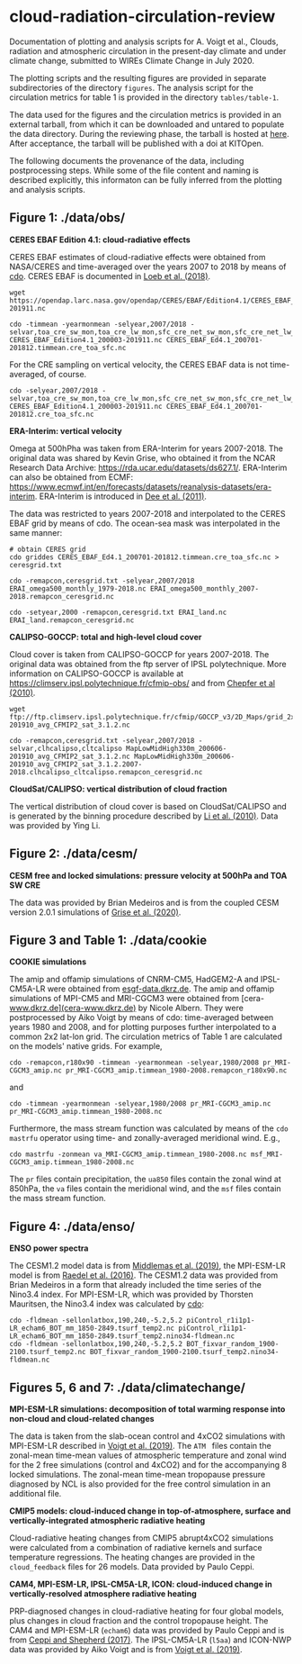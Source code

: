 # cloud-radiation-circulation-review

Documentation of plotting and analysis scripts for A. Voigt et al., Clouds, radiation and atmospheric circulation in the present-day climate and under climate change, submitted to WIREs Climate Change in July 2020.

The plotting scripts and the resulting figures are provided in separate subdirectories of the directory `figures`. The analysis script for the circulation metrics for table 1 is provided in the directory `tables/table-1`.

The data used for the figures and the circulation metrics is provided in an external tarball, from which it can be downloaded and untared to populate the data directory. During the reviewing phase, the tarball is hosted at [here](https://www.dropbox.com/s/7x9qm4dgg50g0nb/data-for-cloudreview.tar?dl=0). After acceptance, the tarball will be published with a doi at KITOpen.   

The following documents the provenance of the data, including postprocessing steps. While some of the file content and naming is described explicitly, this informaton can be fully inferred from the plotting and analysis scripts.

## Figure 1: ./data/obs/

**CERES EBAF Edition 4.1: cloud-radiative effects**

CERES EBAF estimates of cloud-radiative effects were obtained from NASA/CERES and time-averaged over the years 2007 to 2018 by means of [cdo](https://code.mpimet.mpg.de/projects/cdo/). CERES EBAF is documented in [Loeb et al. (2018)](https://doi.org/10.1175/JCLI-D-17-0208.1).

    wget https://opendap.larc.nasa.gov/opendap/CERES/EBAF/Edition4.1/CERES_EBAF_Edition4.1_200003-201911.nc
     
    cdo -timmean -yearmonmean -selyear,2007/2018 -selvar,toa_cre_sw_mon,toa_cre_lw_mon,sfc_cre_net_sw_mon,sfc_cre_net_lw_mon CERES_EBAF_Edition4.1_200003-201911.nc CERES_EBAF_Ed4.1_200701-201812.timmean.cre_toa_sfc.nc
    
For the CRE sampling on vertical velocity, the CERES EBAF data is not time-averaged, of course.

    cdo -selyear,2007/2018 -selvar,toa_cre_sw_mon,toa_cre_lw_mon,sfc_cre_net_sw_mon,sfc_cre_net_lw_mon CERES_EBAF_Edition4.1_200003-201911.nc CERES_EBAF_Ed4.1_200701-201812.cre_toa_sfc.nc
    
**ERA-Interim: vertical velocity**

Omega at 500hPha was taken from ERA-Interim for years 2007-2018. The original data was shared by Kevin Grise, who obtained it from the NCAR Research Data Archive: https://rda.ucar.edu/datasets/ds627.1/. ERA-Interim can also be obtained from ECMF: https://www.ecmwf.int/en/forecasts/datasets/reanalysis-datasets/era-interim. ERA-Interim is introduced in [Dee et al. (2011)](https://rmets.onlinelibrary.wiley.com/doi/full/10.1002/qj.828).

The data was restricted to years 2007-2018 and interpolated to the CERES EBAF grid by means of cdo. The ocean-sea mask was interpolated in the same manner:

    # obtain CERES grid
    cdo griddes CERES_EBAF_Ed4.1_200701-201812.timmean.cre_toa_sfc.nc > ceresgrid.txt

    cdo -remapcon,ceresgrid.txt -selyear,2007/2018 ERAI_omega500_monthly_1979-2018.nc ERAI_omega500_monthly_2007-2018.remapcon_ceresgrid.nc
    
    cdo -setyear,2000 -remapcon,ceresgrid.txt ERAI_land.nc ERAI_land.remapcon_ceresgrid.nc
    
**CALIPSO-GOCCP: total and high-level cloud cover**

Cloud cover is taken from CALIPSO-GOCCP for years 2007-2018. The original data was obtained from the ftp server of IPSL polytechnique. More information on CALIPSO-GOCCP is available at https://climserv.ipsl.polytechnique.fr/cfmip-obs/ and from [Chepfer et al (2010)](doi:10.1029/2009JD012251).

    wget ftp://ftp.climserv.ipsl.polytechnique.fr/cfmip/GOCCP_v3/2D_Maps/grid_2x2xL40/climato/MapLowMidHigh330m_200606-201910_avg_CFMIP2_sat_3.1.2.nc
    
    cdo -remapcon,ceresgrid.txt -selyear,2007/2018 -selvar,clhcalipso,cltcalipso MapLowMidHigh330m_200606-201910_avg_CFMIP2_sat_3.1.2.nc MapLowMidHigh330m_200606-201910_avg_CFMIP2_sat_3.1.2.2007-2018.clhcalipso_cltcalipso.remapcon_ceresgrid.nc
    
**CloudSat/CALIPSO: vertical distribution of cloud fraction**

The vertical distribution of cloud cover is based on CloudSat/CALIPSO and is generated by the binning procedure described by [Li et al. (2010)](https://doi.org/10.1002/2013JD020669). Data was provided by Ying Li.

## Figure 2: ./data/cesm/

**CESM free and locked simulations: pressure velocity at 500hPa and TOA SW CRE**

The data was provided by Brian Medeiros and is from the coupled CESM version 2.0.1 simulations of [Grise et al. (2020)](https://doi.org/10.1029/2019GL083542).

## Figure 3 and Table 1: ./data/cookie

**COOKIE simulations**

The amip and offamip simulations of CNRM-CM5, HadGEM2-A and IPSL-CM5A-LR were obtained from [esgf-data.dkrz.de](esgf-data.dkrz.de). The amip and offamip simulations of MPI-CM5 and MRI-CGCM3 were obtained from [cera-www.dkrz.de](cera-www.dkrz.de) by Nicole Albern. They were postprocessed by Aiko Voigt by means of cdo: time-averaged between years 1980 and 2008, and for plotting purposes further interpolated to a common 2x2 lat-lon grid. The circulation metrics of Table 1 are calculated on the models' native grids. For example,

    cdo -remapcon,r180x90 -timmean -yearmonmean -selyear,1980/2008 pr_MRI-CGCM3_amip.nc pr_MRI-CGCM3_amip.timmean_1980-2008.remapcon_r180x90.nc

 and 
    
    cdo -timmean -yearmonmean -selyear,1980/2008 pr_MRI-CGCM3_amip.nc pr_MRI-CGCM3_amip.timmean_1980-2008.nc

Furthermore, the mass stream function was calculated by means of the `cdo mastrfu` operator using time- and zonally-averaged meridional wind. E.g.,

    cdo mastrfu -zonmean va_MRI-CGCM3_amip.timmean_1980-2008.nc msf_MRI-CGCM3_amip.timmean_1980-2008.nc

The `pr` files contain precipitation, the `ua850` files contain the zonal wind at 850hPa, the `va` files contain the meridional wind, and the `msf` files contain the mass stream function.

## Figure 4: ./data/enso/

**ENSO power spectra**

The CESM1.2 model data is from [Middlemas et al. (2019)](https://doi.org/10.1175/JCLI-D-18-0842.1), the MPI-ESM-LR model is from [Raedel et al. (2016)](https://www.nature.com/articles/ngeo2630). The CESM1.2 data was provided from Brian Medeiros in a form that already included the time series of the Nino3.4 index. For MPI-ESM-LR, which was provided by Thorsten Mauritsen, the Nino3.4 index was calculated by [cdo](https://code.mpimet.mpg.de/projects/cdo/):

    cdo -fldmean -sellonlatbox,190,240,-5.2,5.2 piControl_r1i1p1-LR_echam6_BOT_mm_1850-2849.tsurf_temp2.nc piControl_r1i1p1-LR_echam6_BOT_mm_1850-2849.tsurf_temp2.nino34-fldmean.nc
    cdo -fldmean -sellonlatbox,190,240,-5.2,5.2 BOT_fixvar_random_1900-2100.tsurf_temp2.nc BOT_fixvar_random_1900-2100.tsurf_temp2.nino34-fldmean.nc

## Figures 5, 6 and 7: ./data/climatechange/

**MPI-ESM-LR simulations: decomposition of total warming response into non-cloud and cloud-related changes**

The data is taken from the slab-ocean control and 4xCO2 simulations with MPI-ESM-LR described in [Voigt et al. (2019)](https://doi.org/10.1175/JCLI-D-18-0810.1). The `ATM ` files contain the zonal-mean time-mean values of atmospheric temperature and zonal wind for the 2 free simulations (control and 4xCO2) and for the accompanying 8 locked simulations. The zonal-mean time-mean tropopause pressure diagnosed by NCL is also provided for the free control simulation in an additional file. 

**CMIP5 models: cloud-induced change in top-of-atmosphere, surface and vertically-integrated atmospheric radiative heating**

Cloud-radiative heating changes from CMIP5 abrupt4xCO2 simulations were calculated from a combination of radiative kernels and surface temperature regressions. The heating changes are provided in the `cloud_feedback` files for 26 models. Data provided by Paulo Ceppi.

**CAM4, MPI-ESM-LR, IPSL-CM5A-LR, ICON: cloud-induced change in vertically-resolved atmosphere radiative heating**

PRP-diagnosed changes in cloud-radiative heating for four global models, plus changes in cloud fraction and the control tropopause height. The CAM4 and MPI-ESM-LR (`echam6`) data was provided by Paulo Ceppi and is from [Ceppi and Shepherd (2017)](https://doi.org/10.1175/JCLI-D-17-0189.1). The IPSL-CM5A-LR (`l5aa`) and ICON-NWP data was provided by Aiko Voigt and is from [Voigt et al. (2019)](https://doi.org/10.1175/JCLI-D-18-0810.1).
